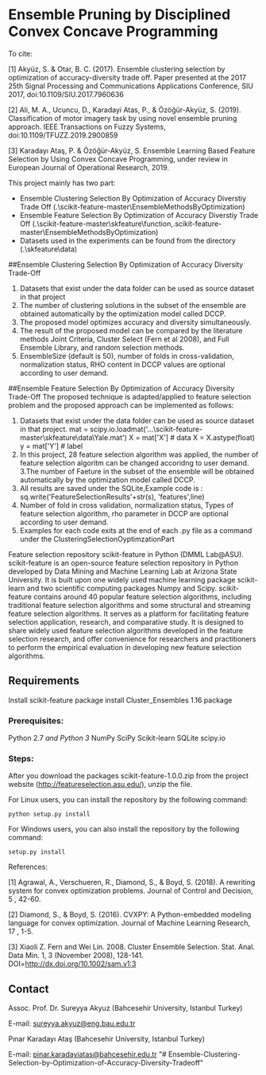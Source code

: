 Ensemble Pruning by Disciplined Convex Concave Programming
===============================
To cite:

[1] Akyüz, S.  &  Otar, B. C. (2017). Ensemble clustering selection by optimization of accuracy-diversity trade off. Paper presented at the 2017 25th Signal Processing and Communications Applications Conference, SIU 2017, doi:10.1109/SIU.2017.7960636 

[2] Ali, M. A., Ucuncu, D., Karadayi Atas, P., & Özöğür-Akyüz, S. (2019). Classification of motor imagery task by using novel ensemble pruning approach. IEEE Transactions on Fuzzy Systems, doi:10.1109/TFUZZ.2019.2900859

[3] Karadayı Ataş, P. & Özöğür-Akyüz, S. Ensemble Learning Based Feature Selection by Using Convex Concave Programming, under review in European Journal of Operational Research, 2019. 


This project mainly has two part:

- Ensemble Clustering Selection By Optimization of Accuracy Diverstiy Trade Off (.\scikit-feature-master\EnsembleMethodsByOptimization)
- Ensemble Feature Selection By   Optimization of Accuracy Diverstiy Trade Off (.\scikit-feature-master\skfeature\function,.scikit-feature-master\EnsembleMethodsByOptimization)
- Datasets used in the experiments can be found from the directory (.\skfeature\data)

##Ensemble Clustering Selection By Optimization of Accuracy Diversity Trade-Off
1.  Datasets that exist under the data folder can be used as source dataset in that project
2.    The number of clustering solutions in the subset of the ensemble are obtained automatically by the optimization model called DCCP.
3.    The proposed model optimizes accuracy and diversity simultaneously.
4.    The result of the proposed model can be compared by the literature methods Joint Criteria, Cluster Select (Fern et al 2008), and Full Ensemble Library, and random selection methods.
5.    EnsembleSize (default is 50), number of folds in cross-validation, normalization status, RHO content in DCCP values are optional according to user demand.

##Ensemble Feature Selection By   Optimization of Accuracy Diversity Trade-Off
The proposed technique is adapted/applied to feature selection problem and the proposed approach can be  implemented as follows:
1. Datasets that exist under the data folder can be used as source dataset in that project.
    mat = scipy.io.loadmat('...\scikit-feature-master\skfeature\data\Yale.mat')
    X = mat['X']  # data
    X = X.astype(float)
    y = mat['Y']  # label
2. In this project, 28 feature selection algorithm was applied, the number of feature selection algoritm can be changed accoridng to user demand.
3.The number of Faeture in the subset of the ensemble will be obtained automatically by the optimization model called DCCP.
4. All results are saved under the SQLite,Example code is :    sq.write('FeatureSelectionResults'+str(s), 'features',line)
5. Number of fold in cross validation, normalization status, Types of feature selection algorithm, rho parameter in DCCP are optional according to user demand.
6. Examples for each code exits at the end of each .py file as a command under the ClusteringSelectionOyptimzationPart

Feature selection repository scikit-feature in Python (DMML Lab@ASU).
scikit-feature is an open-source feature selection repository in Python developed by Data Mining and Machine Learning Lab at Arizona State University. It is built upon one widely used machine learning package scikit-learn and two scientific computing packages Numpy and Scipy. scikit-feature contains around 40 popular feature selection algorithms, including traditional feature selection algorithms and some structural and streaming feature selection algorithms.
It serves as a platform for facilitating feature selection application, research, and comparative study. It is designed to share widely used feature selection algorithms developed in the feature selection research, and offer convenience for researchers and practitioners to perform the empirical evaluation in developing new feature selection algorithms.

## Requirements
Install scikit-feature package
install Cluster_Ensembles 1.16 package
### Prerequisites:
Python 2.7 *and Python 3*
NumPy
SciPy
Scikit-learn
SQLite
scipy.io

### Steps:
After you download  the packages
 scikit-feature-1.0.0.zip from the project website (http://featureselection.asu.edu/), unzip the file.

For Linux users, you can install the repository by the following command:

    python setup.py install

For Windows users, you can also install the repository by the following command:

    setup.py install

References:

[1] Agrawal, A., Verschueren, R., Diamond, S., & Boyd, S. (2018). A rewriting system for convex optimization problems. Journal of Control and Decision, 5 , 42-60.

[2] Diamond, S., & Boyd, S. (2016). CVXPY: A Python-embedded modeling language for convex optimization. Journal of Machine Learning Research, 17 , 1-5.

[3] Xiaoli Z. Fern and Wei Lin. 2008. Cluster Ensemble Selection. Stat. Anal. Data Min. 1, 3 (November 2008), 128-141. DOI=http://dx.doi.org/10.1002/sam.v1:3




## Contact
Assoc. Prof. Dr. Sureyya Akyuz (Bahcesehir University, Istanbul Turkey)

E-mail: sureyya.akyuz@eng.bau.edu.tr

Pınar Karadayı Ataş (Bahcesehir University, Istanbul Turkey)

E-mail: pinar.karadayiatas@bahcesehir.edu.tr
"# Ensemble-Clustering-Selection-by-Optimization-of-Accuracy-Diversity-Tradeoff"
